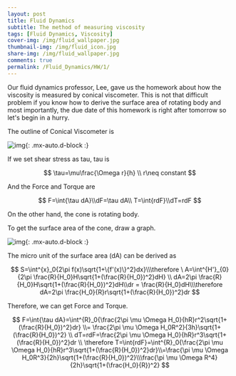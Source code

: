 ```yaml
---
layout: post
title: Fluid Dynamics
subtitle: The method of measuring viscosity
tags: [Fluid Dynamics, Viscosity]
cover-img: /img/fluid_wallpaper.jpg
thumbnail-img: /img/fluid_icon.jpg
share-img: /img/fluid_wallpaper.jpg
comments: true
permalink: /Fluid_Dynamics/HW/1/
---
```


Our fluid dynamics professor, Lee, gave us the homework about how the viscosity is measured by conical viscometer. This is not that difficult problem if you know how to derive the surface area of rotating body and most importantly, the due date of this homework is right after tomorrow so let's begin in a hurry.


The outline of Conical Viscometer is

![img](https://semper-16.github.io/img/Fluid_Dynamics_img_1.png){: .mx-auto.d-block :}


If we set shear stress as tau, tau is


$$
\tau=\mu\frac{\Omega r}{h} \\ r\neq constant
$$


And the Force and Torque are


$$
F=\int{\tau dA}\\dF=\tau dA\\ T=\int{rdF}\\dT=rdF
$$

On the other hand, the cone is rotating body.

To get the surface area of the cone, draw a graph.

![img](https://semper-16.github.io/img/Fluid_Dynamics_img_2.png){: .mx-auto.d-block :}

The micro unit of the surface area (dA) can be derived as 


$$
S=\int^{x}_0{2\pi f(x)\sqrt{1+\{f'(x)\}^2}dx}\\\therefore \ A=\int^{H'}_{0}{2\pi \frac{R}{H_0}H\sqrt{1+(\frac{R}{H_0})^2}dH}
\\ dA=2\pi \frac{R}{H_0}H\sqrt{1+(\frac{R}{H_0})^2}dH\\dr = \frac{R}{H_0}dH\\\therefore dA=2\pi \frac{H_0}{R}r\sqrt{1+(\frac{R}{H_0})^2}dr
$$

Therefore, we can get Force and Torque.

$$
F=\int{\tau dA}=\int^{R}_0{\frac{2\pi \mu \Omega H_0}{hR}r^2\sqrt{1+(\frac{R}{H_0})^2}dr}
\\= \frac{2\pi \mu \Omega H_0R^2}{3h}\sqrt{1+(\frac{R}{H_0})^2}
\\ dT=rdF=\frac{2\pi \mu \Omega H_0}{hR}r^3\sqrt{1+(\frac{R}{H_0})^2}dr
\\ \therefore T=\int{rdF}=\int^{R}_0{\frac{2\pi \mu \Omega H_0}{hR}r^3\sqrt{1+(\frac{R}{H_0})^2}dr}\\=\frac{\pi \mu \Omega H_0R^3}{2h}\sqrt{1+(\frac{R}{H_0})^2}\\\frac{\pi \mu \Omega R^4}{2h}\sqrt{1+(\frac{H_0}{R})^2}
$$
